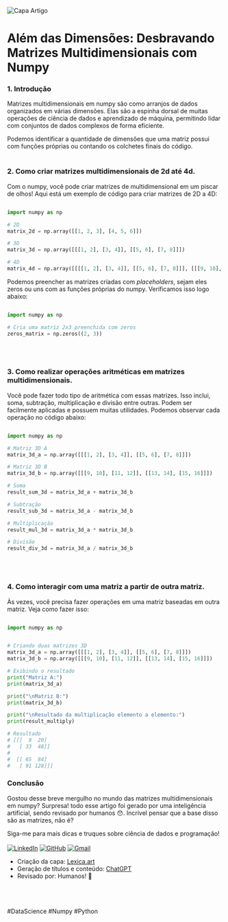 ![Capa Artigo](https://i.ibb.co/n7G8Sgw/capa-artigo.png)

# Além das Dimensões: Desbravando Matrizes Multidimensionais com Numpy

### 1. Introdução

Matrizes multidimensionais em numpy são como arranjos de dados organizados em várias dimensões. Elas são a espinha dorsal de muitas operações de ciência de dados e aprendizado de máquina, permitindo lidar com conjuntos de dados complexos de forma eficiente.

Podemos identificar a quantidade de dimensões que uma matriz possui com funções próprias ou contando os colchetes finais do código.
<br><br>

### 2. Como criar matrizes multidimensionais de 2d até 4d.

Com o numpy, você pode criar matrizes de multidimensional em um piscar de olhos! Aqui está um exemplo de código para criar matrizes de 2D a 4D:

```python

import numpy as np

# 2D
matrix_2d = np.array([[1, 2, 3], [4, 5, 6]])

# 3D
matrix_3d = np.array([[[1, 2], [3, 4]], [[5, 6], [7, 8]]])

# 4D
matrix_4d = np.array([[[[1, 2], [3, 4]], [[5, 6], [7, 8]]], [[[9, 10], [11, 12]], [[13, 14], [15, 16]]]])
```

Podemos preencher as matrizes criadas com <i>placeholders</i>, sejam eles zeros ou uns com as funções próprias do numpy. Verificamos isso logo abaixo:
```python

import numpy as np

# Cria uma matriz 2x3 preenchida com zeros
zeros_matrix = np.zeros((2, 3))

```
<br><br>

### 3. Como realizar operações aritméticas em matrizes multidimensionais.

Você pode fazer todo tipo de aritmética com essas matrizes. Isso inclui, soma, subtração, multiplicação e divisão entre outras. Podem ser facilmente aplicadas e possuem muitas utilidades. Podemos observar cada operação no código abaixo:

```python

import numpy as np

# Matriz 3D A
matrix_3d_a = np.array([[[1, 2], [3, 4]], [[5, 6], [7, 8]]])

# Matriz 3D B
matrix_3d_b = np.array([[[9, 10], [11, 12]], [[13, 14], [15, 16]]])

# Soma
result_sum_3d = matrix_3d_a + matrix_3d_b

# Subtração
result_sub_3d = matrix_3d_a - matrix_3d_b

# Multiplicação
result_mul_3d = matrix_3d_a * matrix_3d_b

# Divisão
result_div_3d = matrix_3d_a / matrix_3d_b
```
<br><br>
### 4. Como interagir com uma matriz a partir de outra matriz.

Às vezes, você precisa fazer operações em uma matriz baseadas em outra matriz. Veja como fazer isso:
```python

import numpy as np


# Criando duas matrizes 3D
matrix_3d_a = np.array([[[1, 2], [3, 4]], [[5, 6], [7, 8]]])
matrix_3d_b = np.array([[[9, 10], [11, 12]], [[13, 14], [15, 16]]])

# Exibindo o resultado
print("Matriz A:")
print(matrix_3d_a)

print("\nMatriz B:")
print(matrix_3d_b)

print("\nResultado da multiplicação elemento a elemento:")
print(result_multiply)

# Resultado
# [[[  9  20]
#   [ 33  48]]
#
#  [[ 65  84]
#   [ 91 128]]]
```

### Conclusão

Gostou desse breve mergulho no mundo das matrizes multidimensionais em numpy? Surpresa! todo esse artigo foi gerado por uma inteligência artificial, sendo revisado por humanos 😯. Incrível pensar que a base disso são as matrizes, não é?

Siga-me para mais dicas e truques sobre ciência de dados e programação! 
<br><br>
[![LinkedIn](https://img.shields.io/badge/LinkedIn-0077B5?style=for-the-badge&logo=linkedin&logoColor=white)](https://www.linkedin.com/in/lucasaribeiro/)  [![GitHub](https://img.shields.io/badge/GitHub-100000?style=for-the-badge&logo=github&logoColor=white)](https://github.com/Lucas-Ribeir0) [![Gmail](https://img.shields.io/badge/Gmail-333333?style=for-the-badge&logo=gmail&logoColor=red)](mailto:lucasantonioribeiro0@gmail.com)

 - Criação da capa: [Lexica.art](https://lexica.art/)
 - Geração de títulos e conteúdo: [ChatGPT](https://chat.openai.com)
 - Revisado por: Humanos! 🤖

<br><br><br/>#DataScience #Numpy #Python